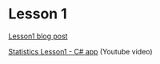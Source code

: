 # Lesson 1

[Lesson1 blog post](https://edoardottt.wordpress.com/2021/09/28/lesson-1/)

[Statistics Lesson1 - C# app](https://www.youtube.com/watch?v=RucnEO2p1ks) (Youtube video)  
